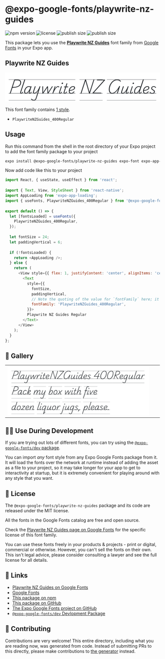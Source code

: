 # @expo-google-fonts/playwrite-nz-guides

![npm version](https://flat.badgen.net/npm/v/@expo-google-fonts/playwrite-nz-guides)
![license](https://flat.badgen.net/github/license/expo/google-fonts)
![publish size](https://flat.badgen.net/packagephobia/install/@expo-google-fonts/playwrite-nz-guides)
![publish size](https://flat.badgen.net/packagephobia/publish/@expo-google-fonts/playwrite-nz-guides)

This package lets you use the [**Playwrite NZ Guides**](https://fonts.google.com/specimen/Playwrite+NZ+Guides) font family from [Google Fonts](https://fonts.google.com/) in your Expo app.

## Playwrite NZ Guides

![Playwrite NZ Guides](./font-family.png)

This font family contains [1 style](#-gallery).

- `PlaywriteNZGuides_400Regular`

## Usage

Run this command from the shell in the root directory of your Expo project to add the font family package to your project
```sh
expo install @expo-google-fonts/playwrite-nz-guides expo-font expo-app-loading
```

Now add code like this to your project
```js
import React, { useState, useEffect } from 'react';

import { Text, View, StyleSheet } from 'react-native';
import AppLoading from 'expo-app-loading';
import { useFonts, PlaywriteNZGuides_400Regular } from '@expo-google-fonts/playwrite-nz-guides';

export default () => {
  let [fontsLoaded] = useFonts({
    PlaywriteNZGuides_400Regular,
  });

  let fontSize = 24;
  let paddingVertical = 6;

  if (!fontsLoaded) {
    return <AppLoading />;
  } else {
    return (
      <View style={{ flex: 1, justifyContent: 'center', alignItems: 'center' }}>
        <Text
          style={{
            fontSize,
            paddingVertical,
            // Note the quoting of the value for `fontFamily` here; it expects a string!
            fontFamily: 'PlaywriteNZGuides_400Regular',
          }}>
          Playwrite NZ Guides Regular
        </Text>
      </View>
    );
  }
};

```

## 🔡 Gallery


||||
|-|-|-|
|![PlaywriteNZGuides_400Regular](./PlaywriteNZGuides_400Regular.ttf.png)||||


## 👩‍💻 Use During Development

If you are trying out lots of different fonts, you can try using the [`@expo-google-fonts/dev` package](https://github.com/expo/google-fonts/tree/master/font-packages/dev#readme).

You can import *any* font style from any Expo Google Fonts package from it. It will load the fonts
over the network at runtime instead of adding the asset as a file to your project, so it may take longer
for your app to get to interactivity at startup, but it is extremely convenient
for playing around with any style that you want.

## 📖 License

The `@expo-google-fonts/playwrite-nz-guides` package and its code are released under the MIT license.

All the fonts in the Google Fonts catalog are free and open source.

Check the [Playwrite NZ Guides page on Google Fonts](https://fonts.google.com/specimen/Playwrite+NZ+Guides) for the specific license of this font family.

You can use these fonts freely in your products & projects - print or digital, commercial or otherwise. However, you can't sell the fonts on their own. This isn't legal advice, please consider consulting a lawyer and see the full license for all details.

## 🔗 Links

- [Playwrite NZ Guides on Google Fonts](https://fonts.google.com/specimen/Playwrite+NZ+Guides)
- [Google Fonts](https://fonts.google.com/)
- [This package on npm](https://www.npmjs.com/package/@expo-google-fonts/playwrite-nz-guides)
- [This package on GitHub](https://github.com/expo/google-fonts/tree/master/font-packages/playwrite-nz-guides)
- [The Expo Google Fonts project on GitHub](https://github.com/expo/google-fonts)
- [`@expo-google-fonts/dev` Devlopment Package](https://github.com/expo/google-fonts/tree/master/font-packages/dev)

## 🤝 Contributing

Contributions are very welcome! This entire directory, including what you are reading now, was generated from code. Instead of submitting PRs to this directly, please make contributions to [the generator](https://github.com/expo/google-fonts/tree/master/packages/generator) instead.
